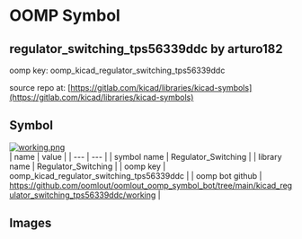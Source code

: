 # OOMP Symbol  
## regulator_switching_tps56339ddc  by arturo182  
  
oomp key: oomp_kicad_regulator_switching_tps56339ddc  
  
source repo at: [https://gitlab.com/kicad/libraries/kicad-symbols](https://gitlab.com/kicad/libraries/kicad-symbols)  
## Symbol  
  
[![working.png](working_600.png)](working.png)  
| name | value | 
| --- | --- | 
| symbol name | Regulator_Switching | 
| library name | Regulator_Switching | 
| oomp key | oomp_kicad_regulator_switching_tps56339ddc | 
| oomp bot github | https://github.com/oomlout/oomlout_oomp_symbol_bot/tree/main/kicad_regulator_switching_tps56339ddc/working | 
## Images  
